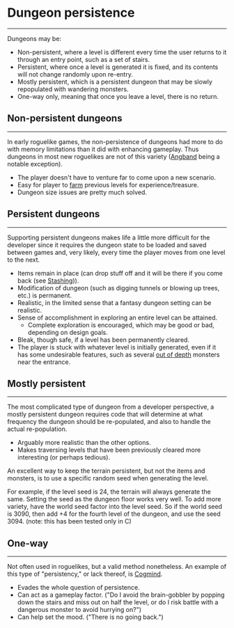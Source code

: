 # Dungeon persistence

---

Dungeons may be:  

* Non-persistent, where a level is different every time the user returns to it through an entry point, such as a set of stairs.
* Persistent, where once a level is generated it is fixed, and its contents will not change randomly upon re-entry.
* Mostly persistent, which is a persistent dungeon that may be slowly repopulated with wandering monsters.
* One-way only, meaning that once you leave a level, there is no return.  

## Non-persistent dungeons

---

In early roguelike games, the non-persistence of dungeons had more to do with memory limitations than it did with enhancing gameplay. Thus dungeons in most new roguelikes are not of this variety ([Angband](../../../game/angband.md) being a notable exception).  

* The player doesn't have to venture far to come upon a new scenario.
* Easy for player to [farm](../../cheating.md) previous levels for experience/treasure.
* Dungeon size issues are pretty much solved.  

## Persistent dungeons

---

Supporting persistent dungeons makes life a little more difficult for the developer since it requires the dungeon state to be loaded and saved between games and, very likely, every time the player moves from one level to the next.  

* Items remain in place (can drop stuff off and it will be there if you come back (see [Stashing](../../stash.md))).
* Modification of dungeon (such as digging tunnels or blowing up trees, etc.) is permanent.
* Realistic, in the limited sense that a fantasy dungeon setting can be realistic.
* Sense of accomplishment in exploring an entire level can be attained.
  * Complete exploration is encouraged, which may be good or bad, depending on design goals.
* Bleak, though safe, if a level has been permanently cleared.
* The player is stuck with whatever level is initially generated, even if it has some undesirable features, such as several [out of depth](../../out_of_depth.md) monsters near the entrance.  

## Mostly persistent

---

The most complicated type of dungeon from a developer perspective, a mostly persistent dungeon requires code that will determine at what frequency the dungeon should be re-populated, and also to handle the actual re-population.  

* Arguably more realistic than the other options.
* Makes traversing levels that have been previously cleared more interesting (or perhaps tedious).  

An excellent way to keep the terrain persistent, but not the items and monsters, is to use a specific random seed when generating the level.  

For example, if the level seed is 24, the terrain will always generate the same. Setting the seed as the dungeon floor works very well. To add more variety, have the world seed factor into the level seed. So if the world seed is 3090, then add +4 for the fourth level of the dungeon, and use the seed 3094. (note: this has been tested only in C)  

## One-way

---

Not often used in roguelikes, but a valid method nonetheless. An example of this type of "persistency," or lack thereof, is [Cogmind](../../../game/cogmind.md).

* Evades the whole question of persistence.
* Can act as a gameplay factor. ("Do I avoid the brain-gobbler by popping down the stairs and miss out on half the level, or do I risk battle with a dangerous monster to avoid hurrying on?")
* Can help set the mood. ("There is no going back.")
